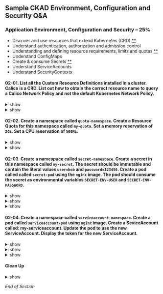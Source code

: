 ## Sample CKAD Environment, Configuration and Security Q&A

### Application Environment, Configuration and Security – 25%

- Discover and use resources that extend Kubernetes (CRD) [\*\*](https://github.com/jamesbuckett/ckad-questions/blob/main/02-ckad-env-configuration-security.md#02-01-list-all-the-custom-resource-definitions-installed-in-a-cluster-calico-is-a-crd-list-out-how-to-obtain-the-correct-resource-name-to-query-a-calico-network-policy-and-not-the-default-kubernetes-network-policy)
- Understand authentication, authorization and admission control
- Understanding and defining resource requirements, limits and quotas [\*\*](https://github.com/jamesbuckett/ckad-questions/blob/main/02-ckad-env-configuration-security.md#02-02-create-a-namespace-called-quota-namespace-create-a-resource-quota-for-this-namespace-called-my-quota-set-a-memory-reservation-of-2gi-set-a-cpu-reservation-of-500mi)
- Understand ConfigMaps
- Create & consume Secrets [\*\*](https://github.com/jamesbuckett/ckad-questions/blob/main/02-ckad-env-configuration-security.md#02-02-create-a-namespace-called-quota-namespace-create-a-resource-quota-for-this-namespace-called-my-quota-set-a-memory-reservation-of-2gi-set-a-cpu-reservation-of-500mi)
- Understand ServiceAccounts
- Understand SecurityContexts

#### 02-01. List all the Custom Resource Definitions installed in a cluster. Calico is a CRD. List out how to obtain the correct resource name to query a Calico Network Policy and not the default Kubernetes Network Policy.

<details><summary>show</summary>
<p>

```bash
clear
# kubectl get Custom Resource Definitions
kubectl get crds
```

Output:

```
NAME                                                  CREATED AT
bgpconfigurations.crd.projectcalico.org               2021-09-24T05:26:26Z
bgppeers.crd.projectcalico.org                        2021-09-24T05:26:26Z
blockaffinities.crd.projectcalico.org                 2021-09-24T05:26:26Z
clusterinformations.crd.projectcalico.org             2021-09-24T05:26:26Z
extensionservices.projectcontour.io                   2021-09-24T05:26:16Z
felixconfigurations.crd.projectcalico.org             2021-09-24T05:26:26Z
globalnetworkpolicies.crd.projectcalico.org           2021-09-24T05:26:26Z
globalnetworksets.crd.projectcalico.org               2021-09-24T05:26:26Z
hostendpoints.crd.projectcalico.org                   2021-09-24T05:26:26Z
httpproxies.projectcontour.io                         2021-09-24T05:26:16Z
ipamblocks.crd.projectcalico.org                      2021-09-24T05:26:26Z
ipamconfigs.crd.projectcalico.org                     2021-09-24T05:26:26Z
ipamhandles.crd.projectcalico.org                     2021-09-24T05:26:26Z
ippools.crd.projectcalico.org                         2021-09-24T05:26:26Z
kubecontrollersconfigurations.crd.projectcalico.org   2021-09-24T05:26:26Z
networkpolicies.crd.projectcalico.org                 2021-09-24T05:26:26Z
networksets.crd.projectcalico.org                     2021-09-24T05:26:26Z
tlscertificatedelegations.projectcontour.io           2021-09-24T05:26:16Z
```

</p>
</details>

<details><summary>show</summary>
<p>

##### Solution

```bash
kubectl config set-context --current --namespace=default
clear
kubectl api-resources -o name | grep calico
```

Output:

```bash
bgpconfigurations.crd.projectcalico.org
bgppeers.crd.projectcalico.org
blockaffinities.crd.projectcalico.org
clusterinformations.crd.projectcalico.org
felixconfigurations.crd.projectcalico.org
globalnetworkpolicies.crd.projectcalico.org
globalnetworksets.crd.projectcalico.org
hostendpoints.crd.projectcalico.org
ipamblocks.crd.projectcalico.org
ipamconfigs.crd.projectcalico.org
ipamhandles.crd.projectcalico.org
ippools.crd.projectcalico.org
kubecontrollersconfigurations.crd.projectcalico.org
networkpolicies.crd.projectcalico.org 👈👈👈 This is the Calico Resource Type that we want
networksets.crd.projectcalico.org
```

```bash
clear
# This is the command to get all Calico Network Policies
# If you run this command it will return: "No resources found in storage-namespace namespace"
# As we have not created any Calico Network Policies
kubectl get networkpolicies.crd.projectcalico.org
```

</p>
</details>

#### 02-02. Create a namespace called `quota-namespace`. Create a Resource Quota for this namespace called `my-quota`. Set a memory reservation of `2Gi`. Set a CPU reservation of `500Mi`.

<details><summary>show</summary>
<p>

##### Prerequisites

```bash
mkdir ~/ckad/
clear
kubectl create namespace quota-namespace
kubectl config set-context --current --namespace=quota-namespace
```

##### Help Examples

```bash
clear
kubectl create quota -h | more
```

Output

```
  # Create a new resource quota named my-quota
  kubectl create quota my-quota --hard=cpu=1,memory=1G,pods=2,services=3,replicationcontrollers=2,resourcequotas=1,secrets=5,persistentvolumeclaims=10 👈👈👈 This example matches most closely to the question.

  # Create a new resource quota named best-effort
  kubectl create quota best-effort --hard=pods=100 --scopes=BestEffort
```

</p>
</details>

<details><summary>show</summary>
<p>

##### Solution

```bash
clear
kubectl create quota my-quota --hard=cpu=500Mi,memory=2G
kubectl get quota
```

Output:

```bash
NAME       AGE    REQUEST                      LIMIT
my-quota   118s   cpu: 0/500Mi, memory: 0/2G
```

In English:

| Value      | Translation |
| ----------- | ----------- |
| REQUEST      | Minimum (Request)      |
| LIMIT   | Maximum (Limits)        |


```bash
clear
# Try to run a Pod with resource requests exceeding the quota
kubectl run nginx --image=nginx --restart=Never --dry-run=client -o yaml | kubectl set resources -f - --requests=cpu=1000m,memory=4Gi --limits=cpu=1000m,memory=4Gi --local -o yaml > ~/ckad/02-02-exceed.yml
kubectl apply -f ~/ckad/02-02-exceed.yml
```

```bash
clear
# Try to run a Pod with resource requests within the quota
kubectl run nginx --image=nginx --restart=Never --dry-run=client -o yaml | kubectl set resources -f - --requests=cpu=250m,memory=1Gi --limits=cpu=250m,memory=1Gi --local -o yaml > ~/ckad/02-02-succeed.yml
kubectl apply -f ~/ckad/02-02-succeed.yml
kubectl get all
kubectl get quota
```

Output:

```bash
NAME       AGE   REQUEST                           LIMIT
my-quota   19m   cpu: 250m/500Mi, memory: 1Gi/2G
```

[Meaning of memory](https://kubernetes.io/docs/concepts/configuration/manage-resources-containers/#meaning-of-memory)

- Limits and requests for memory are measured in bytes.
- You can express memory as a plain integer or as a fixed-point number using one of these suffixes: E, P, T, G, M, k.
- You can also use the power-of-two equivalents: Ei, Pi, Ti, Gi, Mi, Ki.

In English:

| Suffix      | Description |
| ----------- | ----------- |
| E/Ei      | Exabyte      |
| P/Pi   | Petabyte        |
| T/Ti   | Terrabyte        |
| G/Gi   | Gigabyte        |
| M/Mi   | Megabyte        |
| k/Ki   | Kilobyte        |


</p>
</details>

#### 02-03. Create a namespace called `secret-namespace`. Create a secret in this namespace called `my-secret`. The secret should be immutable and contain the literal values `user=bob` and `password=123456`. Create a pod called called `secret-pod` using the `nginx` image. The pod should consume the secret as environmental variables `SECRET-ENV-USER` and `SECRET-ENV-PASSWORD`.

<details><summary>show</summary>
<p>

##### Prerequisites

```bash
clear
kubectl create namespace secret-namespace
kubectl config set-context --current --namespace=secret-namespace
```

</p>
</details>

<details><summary>show</summary>
<p>

##### Help Examples

Three types of secret:

- generic
- docker-registry
- tls

```bash
clear
# kubectl create secret -h
kubectl create secret generic -h | more
```

Output:

```
Examples:
  # Create a new secret named my-secret with keys for each file in folder bar
  kubectl create secret generic my-secret --from-file=path/to/bar

  # Create a new secret named my-secret with specified keys instead of names on disk
  kubectl create secret generic my-secret --from-file=ssh-privatekey=path/to/id_rsa
--from-file=ssh-publickey=path/to/id_rsa.pub

  # Create a new secret named my-secret with key1=supersecret and key2=topsecret
  kubectl create secret generic my-secret --from-literal=key1=supersecret --from-literal=key2=topsecret 👈👈👈 This example matches most closely to the question.

  # Create a new secret named my-secret using a combination of a file and a literal
  kubectl create secret generic my-secret --from-file=ssh-privatekey=path/to/id_rsa --from-literal=passphrase=topsecret

  # Create a new secret named my-secret from an env file
  kubectl create secret generic my-secret --from-env-file=path/to/bar.env
```

</p>
</details>

<details><summary>show</summary>
<p>

##### Solution

```bash
clear
# Create a generic secret
kubectl create secret generic my-secret --from-literal=user=bob --from-literal=password=123456 --dry-run=client -o yaml > ~/ckad/02-03-secret.yml
vi ~/ckad/02-03-secret.yml
```

kubernetes.io: [Immutable Secrets](https://kubernetes.io/docs/concepts/configuration/secret/#secret-immutable)

```bash
apiVersion: v1
data:
  password: MTIzNDU2
  user: Ym9i
immutable: true   #👈👈👈 From Immutable Secrets link above
kind: Secret
metadata:
  creationTimestamp: null
  name: my-secret
```

```bash
clear
# Apply the YAML file to the Kubernetes API server
# The secret is available to all pods in the namespace
kubectl apply -f ~/ckad/02-03-secret.yml
clear
# Verify that the secret got created
kubectl get secret my-secret
kubectl describe secret my-secret
```

```bash
clear
# Now to create the pod that will consume the secret
kubectl run secret-pod --image=nginx --restart=Never -n secret-namespace --dry-run=client -o yaml > ~/ckad/02-03-pod.yml
vi ~/ckad/02-03-pod.yml
```

kubernetes.io: [Using Secrets as environment variables](https://kubernetes.io/docs/concepts/configuration/secret/#using-secrets-as-environment-variables)

```bash
apiVersion: v1
kind: Pod
metadata:
  creationTimestamp: null
  labels:
    run: secret-pod
  name: secret-pod
  namespace: secret-namespace
spec:
  containers:
  - image: nginx
    name: secret-pod
    env:                             #👈👈👈 From Using Secrets as environment variables link above
      - name: SECRET-ENV-USER        #👈👈👈 From Using Secrets as environment variables link above
        valueFrom:                   #👈👈👈 From Using Secrets as environment variables link above
          secretKeyRef:              #👈👈👈 From Using Secrets as environment variables link above
            name: my-secret          #👈👈👈 From Using Secrets as environment variables link above
            key: user                #👈👈👈 From Using Secrets as environment variables link above
      - name: SECRET-ENV-PASSWORD    #👈👈👈 From Using Secrets as environment variables link above
        valueFrom:                   #👈👈👈 From Using Secrets as environment variables link above
          secretKeyRef:              #👈👈👈 From Using Secrets as environment variables link above
            name: my-secret          #👈👈👈 From Using Secrets as environment variables link above
            key: password            #👈👈👈 From Using Secrets as environment variables link above
    resources: {}
  dnsPolicy: ClusterFirst
  restartPolicy: Never
status: {}
```

```bash
clear
# Apply the YAML file to the Kubernetes API server
kubectl apply -f ~/ckad/02-03-pod.yml
```

```bash
clear
# Quick verification that the deployment was created and the secret is visible as an environmental variable
kubectl exec secret-pod -- env
```

Output:

```
PATH=/usr/local/sbin:/usr/local/bin:/usr/sbin:/usr/bin:/sbin:/bin
HOSTNAME=secret-pod
NGINX_VERSION=1.21.3
NJS_VERSION=0.6.2
PKG_RELEASE=1~buster
SECRET-ENV-USER=bob #👈👈👈 Success
SECRET-ENV-PASSWORD=123456 #👈👈👈 Success
KUBERNETES_PORT_443_TCP_PORT=443
KUBERNETES_PORT_443_TCP_ADDR=10.245.0.1
KUBERNETES_SERVICE_HOST=10.245.0.1
KUBERNETES_SERVICE_PORT=443
KUBERNETES_SERVICE_PORT_HTTPS=443
KUBERNETES_PORT=tcp://10.245.0.1:443
KUBERNETES_PORT_443_TCP=tcp://10.245.0.1:443
KUBERNETES_PORT_443_TCP_PROTO=tcp
TERM=xterm
HOME=/root
```

</p>
</details>

#### 02-04. Create a namespace called `serviceaccount-namespace`. Create a pod called `serviceaccount-pod` using `nginx` image. Create a SeviceAccount called: my-serviceaccount. Update the pod to use the new ServiceAccount. Display the token for the new ServiceAccount.

<details><summary>show</summary>
<p>

##### Prerequisites

```bash
clear
kubectl create namespace serviceaccount-namespace
kubectl config set-context --current --namespace=serviceaccount-namespace
```

</p>
</details>

<details><summary>show</summary>
<p>

##### Solution: Create the serviceAccount and display the token

```bash
clear
# Create the serviceAccount
kubectl create sa my-serviceaccount
```

```bash
# Get the corresponding secret created for the new serviceAccount
clear
kubectl get secret 
```

```bash
# Get the token out of the secret
clear
kubectl describe secret my-serviceaccount-token-***** #👈👈👈 Replace ***** with your values
```

Output:
```bash

```

</p>
</details>

<details><summary>show</summary>
<p>

##### Solution: Create the pod and update the pod to use the new serviceAccount

```bash
# Create the pod declaratively
kubectl run serviceaccount-pod --image=nginx --dry-run=client -o yaml > ~/ckad/02-04.yml
```

```bash
# Edit the manifest file
vi ~/ckad/02-04.yml
```

kubernetes.io: [Configure Service Accounts for Pods](https://kubernetes.io/docs/tasks/configure-pod-container/configure-service-account/)

```bash
apiVersion: v1
kind: Pod
metadata:
  creationTimestamp: null
  labels:
    run: serviceaccount-pod
  name: serviceaccount-pod
spec:
  serviceAccountName: my-serviceaccount #👈👈👈 Configure Service Accounts for Pods, catch the value is serviceAccountName and NOT serviceaccount
  containers:
  - image: nginx
    name: serviceaccount-pod
    resources: {}
  dnsPolicy: ClusterFirst
  restartPolicy: Always
status: {}
```

```bash
# Apply the YAML file to the Kubernetes API server
kubectl apply -f ~/ckad/02-04.yml
```

```bash
# Check your work
kubectl apply -f ~/ckad/02-04.yml
```

</p>
</details>

#### Clean Up

<details><summary>show</summary>
<p>

```bash
yes | rm -R ~/ckad/
kubectl delete ns secret-namespace --force
kubectl delete ns quota-namespace --force
kubectl delete ns serviceaccount-namespace --force
```

</p>
</details>

_End of Section_
